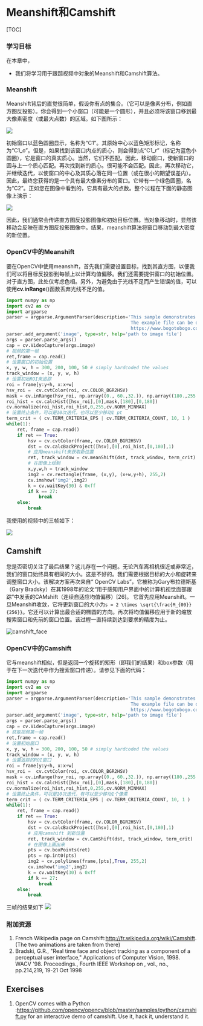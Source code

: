 # Meanshift和Camshift

[TOC] 

### 学习目标

在本章中，
- 我们将学习用于跟踪视频中对象的Meanshift和Camshift算法。

### Meanshift

Meanshift背后的直觉很简单，假设你有点的集合。（它可以是像素分布，例如直方图反投影）。你会得到一个小窗口（可能是一个圆形），并且必须将该窗口移到最大像素密度（或最大点数）的区域。如下图所示：

![](http://qiniu.aihubs.net/meanshift_basics.jpg)

初始窗口以蓝色圆圈显示，名称为“C1”。其原始中心以蓝色矩形标记，名称为“C1_o”。但是，如果找到该窗口内点的质心，则会得到点“C1_r”（标记为蓝色小圆圈），它是窗口的真实质心。当然，它们不匹配。因此，移动窗口，使新窗口的圆与上一个质心匹配。再次找到新的质心。很可能不会匹配。因此，再次移动它，并继续迭代，以使窗口的中心及其质心落在同一位置（或在很小的期望误差内）。因此，最终您获得的是一个具有最大像素分布的窗口。它带有一个绿色圆圈，名为“C2”。正如您在图像中看到的，它具有最大的点数。整个过程在下面的静态图像上演示：

![](http://qiniu.aihubs.net/camshift_face.gif)

因此，我们通常会传递直方图反投影图像和初始目标位置。当对象移动时，显然该移动会反映在直方图反投影图像中。结果，meanshift算法将窗口移动到最大密度的新位置。

### OpenCV中的Meanshift

要在OpenCV中使用meanshift，首先我们需要设置目标，找到其直方图，以便我们可以将目标反投影到每帧上以计算均值偏移。我们还需要提供窗口的初始位置。对于直方图，此处仅考虑色相。另外，为避免由于光线不足而产生错误的值，可以使用**cv.inRange**()函数丢弃光线不足的值。

```python
import numpy as np
import cv2 as cv
import argparse
parser = argparse.ArgumentParser(description='This sample demonstrates the meanshift algorithm. \
                                              The example file can be downloaded from: \
                                              https://www.bogotobogo.com/python/OpenCV_Python/images/mean_shift_tracking/slow_traffic_small.mp4')
parser.add_argument('image', type=str, help='path to image file')
args = parser.parse_args()
cap = cv.VideoCapture(args.image)
# 视频的第一帧
ret,frame = cap.read()
# 设置窗口的初始位置
x, y, w, h = 300, 200, 100, 50 # simply hardcoded the values
track_window = (x, y, w, h)
# 设置初始ROI来追踪
roi = frame[y:y+h, x:x+w]
hsv_roi =  cv.cvtColor(roi, cv.COLOR_BGR2HSV)
mask = cv.inRange(hsv_roi, np.array((0., 60.,32.)), np.array((180.,255.,255.)))
roi_hist = cv.calcHist([hsv_roi],[0],mask,[180],[0,180])
cv.normalize(roi_hist,roi_hist,0,255,cv.NORM_MINMAX)
# 设置终止条件，可以是10次迭代，也可以至少移动1 pt
term_crit = ( cv.TERM_CRITERIA_EPS | cv.TERM_CRITERIA_COUNT, 10, 1 )
while(1):
    ret, frame = cap.read()
    if ret == True:
        hsv = cv.cvtColor(frame, cv.COLOR_BGR2HSV)
        dst = cv.calcBackProject([hsv],[0],roi_hist,[0,180],1)
        # 应用meanshift来获取新位置
        ret, track_window = cv.meanShift(dst, track_window, term_crit)
        # 在图像上绘制
        x,y,w,h = track_window
        img2 = cv.rectangle(frame, (x,y), (x+w,y+h), 255,2)
        cv.imshow('img2',img2)
        k = cv.waitKey(30) & 0xff
        if k == 27:
            break
    else:
        break
```

我使用的视频中的三帧如下：

![](http://qiniu.aihubs.net/camshift_result.jpg)

## Camshift

您是否密切关注了最后结果？这儿存在一个问题。无论汽车离相机很近或非常近，我们的窗口始终具有相同的大小。这是不好的。我们需要根据目标的大小和旋转来调整窗口大小。该解决方案再次来自“ OpenCV Labs”，它被称为Gary布拉德斯基（Gary Bradsky）在其1998年的论文“用于感知用户界面中的计算机视觉面部跟踪”中发表的CAMshift（连续自适应均值偏移）[26]。
它首先应用Meanshift。一旦Meanshift收敛，它将更新窗口的大小为`s = 2 \times \sqrt{\frac{M_{00}}{256}}`。它还可以计算出最合适的椭圆的方向。再次将均值偏移应用于新的缩放搜索窗口和先前的窗口位置。该过程一直持续到达到要求的精度为止。

![camshift_face](http://qiniu.aihubs.net/camshift_face.gif)

### OpenCV中的Camshift

它与meanshift相似，但是返回一个旋转的矩形（即我们的结果）和box参数（用于在下一次迭代中作为搜索窗口传递）。请参见下面的代码：

```python
import numpy as np
import cv2 as cv
import argparse
parser = argparse.ArgumentParser(description='This sample demonstrates the camshift algorithm. \
                                              The example file can be downloaded from: \
                                              https://www.bogotobogo.com/python/OpenCV_Python/images/mean_shift_tracking/slow_traffic_small.mp4')
parser.add_argument('image', type=str, help='path to image file')
args = parser.parse_args()
cap = cv.VideoCapture(args.image)
# 获取视频第一帧
ret,frame = cap.read()
# 设置初始窗口
x, y, w, h = 300, 200, 100, 50 # simply hardcoded the values
track_window = (x, y, w, h)
# 设置追踪的ROI窗口
roi = frame[y:y+h, x:x+w]
hsv_roi =  cv.cvtColor(roi, cv.COLOR_BGR2HSV)
mask = cv.inRange(hsv_roi, np.array((0., 60.,32.)), np.array((180.,255.,255.)))
roi_hist = cv.calcHist([hsv_roi],[0],mask,[180],[0,180])
cv.normalize(roi_hist,roi_hist,0,255,cv.NORM_MINMAX)
# 设置终止条件，可以是10次迭代，有可以至少移动1个像素
term_crit = ( cv.TERM_CRITERIA_EPS | cv.TERM_CRITERIA_COUNT, 10, 1 )
while(1):
    ret, frame = cap.read()
    if ret == True:
        hsv = cv.cvtColor(frame, cv.COLOR_BGR2HSV)
        dst = cv.calcBackProject([hsv],[0],roi_hist,[0,180],1)
        # 应用camshift 到新位置
        ret, track_window = cv.CamShift(dst, track_window, term_crit)
        # 在图像上画出来
        pts = cv.boxPoints(ret)
        pts = np.int0(pts)
        img2 = cv.polylines(frame,[pts],True, 255,2)
        cv.imshow('img2',img2)
        k = cv.waitKey(30) & 0xff
        if k == 27:
            break
    else:
        break
```

三帧的结果如下
![](http://qiniu.aihubs.net/camshift_result.jpg)

### 附加资源

1. French Wikipedia page on Camshift:http://fr.wikipedia.org/wiki/Camshift. (The two animations are taken from there)
2. Bradski, G.R., "Real time face and object tracking as a component of a perceptual user interface," Applications of Computer Vision, 1998. WACV '98. Proceedings., Fourth IEEE Workshop on , vol., no., pp.214,219, 19-21 Oct 1998

## Exercises

1. OpenCV comes with a Python :https://github.com/opencv/opencv/blob/master/samples/python/camshift.py for an interactive demo of camshift. Use it, hack it, understand it.